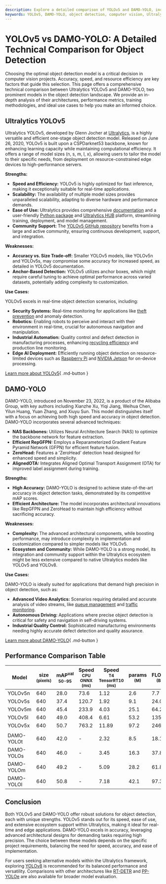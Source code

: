 ```yaml
---
description: Explore a detailed comparison of YOLOv5 and DAMO-YOLO, including architecture, accuracy, speed, and use cases for optimal object detection solutions.
keywords: YOLOv5, DAMO-YOLO, object detection, computer vision, Ultralytics, model comparison, AI, real-time AI, deep learning
---
```


# YOLOv5 vs DAMO-YOLO: A Detailed Technical Comparison for Object Detection

Choosing the optimal object detection model is a critical decision in computer vision projects. Accuracy, speed, and resource efficiency are key factors that guide this selection. This page offers a comprehensive technical comparison between Ultralytics YOLOv5 and DAMO-YOLO, two prominent models in the object detection landscape. We provide an in-depth analysis of their architectures, performance metrics, training methodologies, and ideal use cases to help you make an informed choice.

<script async src="https://cdn.jsdelivr.net/npm/chart.js@3.9.1/dist/chart.min.js"></script>
<script defer src="../../javascript/benchmark.js"></script>

<canvas id="modelComparisonChart" width="1024" height="400" active-models='["YOLOv5", "DAMO-YOLO"]'></canvas>

## Ultralytics YOLOv5

Ultralytics YOLOv5, developed by Glenn Jocher at [Ultralytics](https://ultralytics.com), is a highly versatile and efficient one-stage object detection model. Released on June 26, 2020, YOLOv5 is built upon a CSPDarknet53 backbone, known for enhancing learning capacity while maintaining computational efficiency. It offers a range of model sizes (n, s, m, l, x), allowing users to tailor the model to their specific needs, from deployment on resource-constrained edge devices to high-performance servers.

**Strengths:**

- **Speed and Efficiency:** YOLOv5 is highly optimized for fast inference, making it exceptionally suitable for real-time applications.
- **Scalability:** The availability of multiple model sizes provides unparalleled scalability, adapting to diverse hardware and performance demands.
- **Ease of Use:** Ultralytics provides comprehensive [documentation](https://docs.ultralytics.com/models/yolov5/) and a user-friendly [Python package](https://pypi.org/project/ultralytics/) and [Ultralytics HUB](https://ultralytics.com/hub) platform, streamlining training, deployment, and model management.
- **Community Support:** The [YOLOv5 GitHub repository](https://github.com/ultralytics/yolov5) benefits from a large and active community, ensuring continuous development, support, and integration.

**Weaknesses:**

- **Accuracy vs. Size Trade-off:** Smaller YOLOv5 models, like YOLOv5n and YOLOv5s, may compromise some accuracy for increased speed, as detailed in YOLOv5 documentation.
- **Anchor-Based Detection:** YOLOv5 utilizes anchor boxes, which might require careful tuning to achieve optimal performance across varied datasets, potentially adding complexity to customization.

**Use Cases:**

YOLOv5 excels in real-time object detection scenarios, including:

- **Security Systems:** Real-time monitoring for applications like [theft prevention](https://www.ultralytics.com/blog/computer-vision-for-theft-prevention-enhancing-security) and anomaly detection.
- **Robotics:** Enabling robots to perceive and interact with their environment in real-time, crucial for autonomous navigation and manipulation.
- **Industrial Automation:** Quality control and defect detection in manufacturing processes, enhancing [recycling efficiency](https://www.ultralytics.com/blog/recycling-efficiency-the-power-of-vision-ai-in-automated-sorting) and production line monitoring.
- **Edge AI Deployment:** Efficiently running object detection on resource-limited devices such as [Raspberry Pi](https://docs.ultralytics.com/guides/raspberry-pi/) and [NVIDIA Jetson](https://docs.ultralytics.com/guides/nvidia-jetson/) for on-device processing.

[Learn more about YOLOv5](https://docs.ultralytics.com/models/yolov5/){ .md-button }

## DAMO-YOLO

DAMO-YOLO, introduced on November 23, 2022, is a product of the Alibaba Group, with key authors including Xianzhe Xu, Yiqi Jiang, Weihua Chen, Yilun Huang, Yuan Zhang, and Xiuyu Sun. This model distinguishes itself with a focus on achieving both high speed and accuracy in object detection. DAMO-YOLO incorporates several advanced techniques:

- **NAS Backbones:** Utilizes Neural Architecture Search (NAS) to optimize the backbone network for feature extraction.
- **Efficient RepGFPN:** Employs a Reparameterized Gradient Feature Pyramid Network (GFPN) for efficient feature fusion.
- **ZeroHead:** Features a 'ZeroHead' detection head designed for enhanced speed and simplicity.
- **AlignedOTA:** Integrates Aligned Optimal Transport Assignment (OTA) for improved label assignment during training.

**Strengths:**

- **High Accuracy:** DAMO-YOLO is designed to achieve state-of-the-art accuracy in object detection tasks, demonstrated by its competitive mAP scores.
- **Efficient Architecture:** The model incorporates architectural innovations like RepGFPN and ZeroHead to maintain high efficiency without sacrificing accuracy.

**Weaknesses:**

- **Complexity:** The advanced architectural components, while boosting performance, may introduce complexity in implementation and customization compared to simpler models like YOLOv5.
- **Ecosystem and Community:** While DAMO-YOLO is a strong model, its integration and community support within the Ultralytics ecosystem might be less extensive compared to native Ultralytics models like YOLOv5 and YOLOv8.

**Use Cases:**

DAMO-YOLO is ideally suited for applications that demand high precision in object detection, such as:

- **Advanced Video Analytics:** Scenarios requiring detailed and accurate analysis of video streams, like [queue management](https://docs.ultralytics.com/guides/queue-management/) and [traffic monitoring](https://www.ultralytics.com/blog/ultralytics-yolov8-for-smarter-parking-management-systems).
- **Autonomous Driving:** Applications where precise object detection is critical for safety and navigation in self-driving systems.
- **Industrial Quality Control:** Sophisticated manufacturing environments needing highly accurate defect detection and quality assurance.

[Learn more about DAMO-YOLO](https://github.com/tinyvision/DAMO-YOLO/blob/master/README.md){ .md-button }

## Performance Comparison Table

| Model      | size<br><sup>(pixels) | mAP<sup>val<br>50-95 | Speed<br><sup>CPU ONNX<br>(ms) | Speed<br><sup>T4 TensorRT10<br>(ms) | params<br><sup>(M) | FLOPs<br><sup>(B) |
| ---------- | --------------------- | -------------------- | ------------------------------ | ----------------------------------- | ------------------ | ----------------- |
| YOLOv5n    | 640                   | 28.0                 | 73.6                           | 1.12                                | 2.6                | 7.7               |
| YOLOv5s    | 640                   | 37.4                 | 120.7                          | 1.92                                | 9.1                | 24.0              |
| YOLOv5m    | 640                   | 45.4                 | 233.9                          | 4.03                                | 25.1               | 64.2              |
| YOLOv5l    | 640                   | 49.0                 | 408.4                          | 6.61                                | 53.2               | 135.0             |
| YOLOv5x    | 640                   | 50.7                 | 763.2                          | 11.89                               | 97.2               | 246.4             |
|            |                       |                      |                                |                                     |                    |                   |
| DAMO-YOLOt | 640                   | 42.0                 | -                              | 2.32                                | 8.5                | 18.1              |
| DAMO-YOLOs | 640                   | 46.0                 | -                              | 3.45                                | 16.3               | 37.8              |
| DAMO-YOLOm | 640                   | 49.2                 | -                              | 5.09                                | 28.2               | 61.8              |
| DAMO-YOLOl | 640                   | 50.8                 | -                              | 7.18                                | 42.1               | 97.3              |

## Conclusion

Both YOLOv5 and DAMO-YOLO offer robust solutions for object detection, each with unique strengths. YOLOv5 stands out for its speed, ease of use, and extensive ecosystem support within Ultralytics, making it ideal for real-time and edge applications. DAMO-YOLO excels in accuracy, leveraging advanced architectural designs for demanding tasks requiring high precision. The choice between these models depends on the specific project requirements, balancing the need for speed, accuracy, and ease of implementation.

For users seeking alternative models within the Ultralytics framework, exploring [YOLOv8](https://docs.ultralytics.com/models/yolov8/) is recommended for its balanced performance and versatility. Comparisons with other architectures like [RT-DETR](https://docs.ultralytics.com/compare/rtdetr-vs-damo-yolo/) and [PP-YOLOe](https://docs.ultralytics.com/compare/pp-yoloe-vs-damo-yolo/) are also available for broader model evaluation.